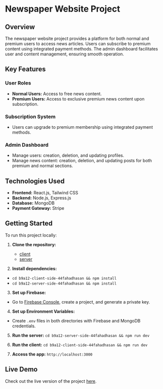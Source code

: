 # Newspaper Website Project

## Overview
The newspaper website project provides a platform for both normal and premium users to access news articles. Users can subscribe to premium content using integrated payment methods. The admin dashboard facilitates user and content management, ensuring smooth operation.

## Key Features

### User Roles
- **Normal Users:** Access to free news content.
- **Premium Users:** Access to exclusive premium news content upon subscription.

### Subscription System
- Users can upgrade to premium membership using integrated payment methods.

### Admin Dashboard
- Manage users: creation, deletion, and updating profiles.
- Manage news content: creation, deletion, and updating posts for both premium and normal sections.

## Technologies Used
- **Frontend:** React.js, Tailwind CSS
- **Backend:** Node.js, Express.js
- **Database:** MongoDB
- **Payment Gateway:** Stripe

## Getting Started

To run this project locally:

1. **Clone the repository:**
   - [client](https://github.com/44fahadhasan/b9a12-client-side-44fahadhasan)
   - [server](https://github.com/44fahadhasan/b9a12-server-side-44fahadhasan)

3. **Install dependencies:**
- `cd b9a12-client-side-44fahadhasan && npm install`
- `cd b9a12-server-side-44fahadhasan && npm install`

3. **Set up Firebase:**
- Go to [Firebase Console](https://console.firebase.google.com/), create a project, and generate a private key.

4. **Set up Environment Variables:**
- Create `.env` files in both directories with Firebase and MongoDB credentials.

5. **Run the server:**
   `cd b9a12-server-side-44fahadhasan && npm run dev`

7. **Run the client:**
   `cd b9a12-client-side-44fahadhasan && npm run dev`

9. **Access the app:**
  `http://localhost:3000`

## Live Demo
Check out the live version of the project [here](https://b9a12-client-side-44fahadhasan.netlify.app).

